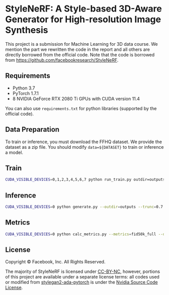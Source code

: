 # StyleNeRF: A Style-based 3D-Aware Generator for High-resolution Image Synthesis </sub>

This project is a submission for Machine Learning for 3D data course. We mention the part we rewritten the code in the report and all others are directly borrowed from the official code. Note that the code is borrowed from https://github.com/facebookresearch/StyleNeRF. 

## Requirements
* Python 3.7
* PyTorch 1.7.1
* 8 NVIDIA GeForce RTX 2080 Ti GPUs with CUDA version 11.4

You can also use `requirements.txt` for python libraries (supported by the official code).

## Data Preparation
To train or inference, you must download the FFHQ dataset. We provide the dataset as a zip file. You should modify `data=${DATASET}` to train or inference a model.

## Train
```bash
CUDA_VISIBLE_DEVICES=0,1,2,3,4,5,6,7 python run_train.py outdir=outputs data=${DATASET} spec=paper256 model=stylenerf_ffhq
```

## Inference
```bash
CUDA_VISIBLE_DEVICES=0 python generate.py --outdir=outputs --trunc=0.7 --seeds=${SEEDS} --network=${CHECKPOINT_PATH} --render-program="rotation_camera"
```

## Metrics
```bash
CUDA_VISIBLE_DEVICES=0 python calc_metrics.py --metrics=fid50k_full --data=${DATASET} --mirror=1 --network=${CHECKPOINT_PATH}
```

## License
Copyright &copy; Facebook, Inc. All Rights Reserved.

The majority of StyleNeRF is licensed under [CC-BY-NC](https://creativecommons.org/licenses/by-nc/4.0/), however, portions of this project are available under a separate license terms: all codes used or modified from [stylegan2-ada-pytorch](https://github.com/NVlabs/stylegan2-ada-pytorch) is under the [Nvidia Source Code License](https://nvlabs.github.io/stylegan2-ada-pytorch/license.html).